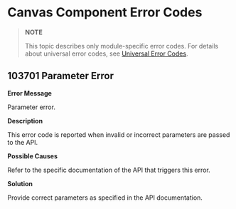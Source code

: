 # Canvas Component Error Codes
<!--Kit: ArkUI-->
<!--Subsystem: ArkUI-->
<!--Owner: @ZhangYu-Coder-->
<!--Designer: @sunbees-->
<!--Tester: @liuli0427-->
<!--Adviser: @HelloCrease-->

> **NOTE**
>
> This topic describes only module-specific error codes. For details about universal error codes, see [Universal Error Codes](../errorcode-universal.md).

## 103701 Parameter Error

**Error Message**

Parameter error.

**Description**

This error code is reported when invalid or incorrect parameters are passed to the API.

**Possible Causes**

Refer to the specific documentation of the API that triggers this error.

**Solution**

Provide correct parameters as specified in the API documentation.
